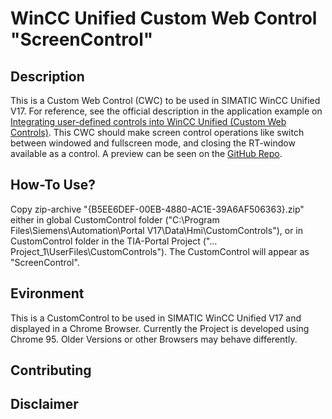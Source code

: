# WinCC Unified Custom Web Control "ScreenControl"
## Description
This is a Custom Web Control (CWC) to be used in SIMATIC WinCC Unified V17. For reference, see the official description in the application example on [Integrating user-defined controls into WinCC Unified (Custom Web Controls)](https://support.industry.siemens.com/cs/ww/de/view/109779176).
This CWC should make screen control operations like switch between windowed and fullscreen mode, and closing the RT-window available as a control.
A preview can be seen on the [GitHub Repo](https://alos-source.github.io/UnifiedScreenControl/%7BB5EE6DEF-00EB-4880-AC1E-39A6AF506363%7D/control/index.html).

## How-To Use?
Copy zip-archive "{B5EE6DEF-00EB-4880-AC1E-39A6AF506363}.zip" either in global CustomControl folder ("C:\\Program Files\\Siemens\\Automation\\Portal V17\\Data\\Hmi\\CustomControls"), or in CustomControl folder in the TIA-Portal Project ("…Project_1\\UserFiles\\CustomControls"). The CustomControl will appear as "ScreenControl".

## Evironment
This is a CustomControl to be used in SIMATIC WinCC Unified V17 and displayed in a Chrome Browser.
Currently the Project is developed using Chrome 95. Older Versions or other Browsers may behave differently.

## Contributing


## Disclaimer